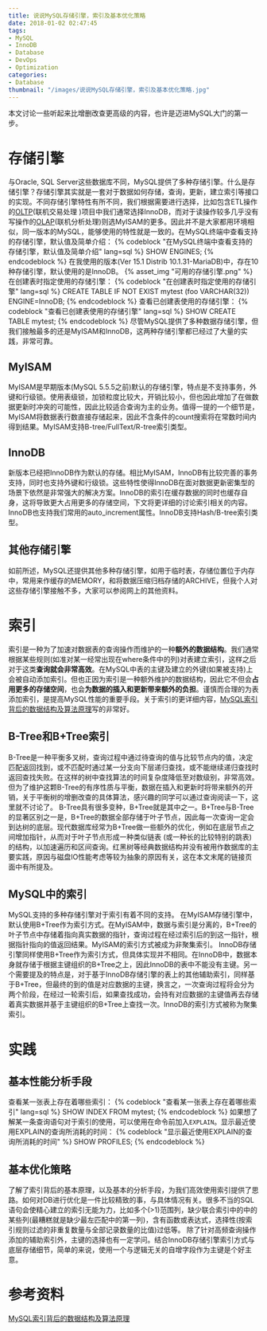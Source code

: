 ```yaml
---
title: 说说MySQL存储引擎，索引及基本优化策略
date: 2018-01-02 02:47:45
tags:
- MySQL
- InnoDB
- Database
- DevOps
- Optimization
categories:
- Database
thumbnail: "/images/说说MySQL存储引擎，索引及基本优化策略.jpg"
---
```

本文讨论一些听起来比增删改查更高级的内容，也许是迈进MySQL大门的第一步。

# 存储引擎
与Oracle, SQL Server这些数据库不同，MySQL提供了多种存储引擎。什么是存储引擎？存储引擎其实就是一套对于数据如何存储，查询，更新，建立索引等接口的实现。不同存储引擎特性有所不同，我们根据需要进行选择，比如包含ETL操作的[OLTP](https://en.wikipedia.org/wiki/Online_analytical_processing)(联机交易处理
)项目中我们通常选择InnoDB，而对于读操作较多几乎没有写操作的[OLAP](https://en.wikipedia.org/wiki/Online_transaction_processing)(联机分析处理)则选MyISAM的更多。因此并不是大家都用环境相似，同一版本的MySQL，能够使用的特性就是一致的。在MySQL终端中查看支持的存储引擎，默认值及简单介绍：
{% codeblock "在MySQL终端中查看支持的存储引擎，默认值及简单介绍" lang=sql %}
SHOW ENGINES;
{% endcodeblock %}
在我使用的版本(Ver 15.1 Distrib 10.1.31-MariaDB)中，存在10种存储引擎，默认使用的是InnoDB。
{% asset_img "可用的存储引擎.png" %}
在创建表时指定使用的存储引擎：
{% codeblock "在创建表时指定使用的存储引擎" lang=sql %}
CREATE TABLE IF NOT EXIST mytest (foo VARCHAR(32)) ENGINE=InnoDB;
{% endcodeblock %}
查看已创建表使用的存储引擎：
{% codeblock "查看已创建表使用的存储引擎" lang=sql %}
SHOW CREATE TABLE mytest;
{% endcodeblock %}
尽管MySQL提供了多种数据存储引擎，但我们接触最多的还是MyISAM和InnoDB，这两种存储引擎都已经过了大量的实践，非常可靠。

## MyISAM
MyISAM是早期版本(MySQL 5.5.5之前)默认的存储引擎，特点是不支持事务，外键和行级锁。使用表级锁，加锁粒度比较大，开销比较小，但也因此增加了在做数据更新时冲突的可能性，因此比较适合查询为主的业务。值得一提的一个细节是，MyISAM将数据表行数直接存储起来，因此不含条件的count搜索将在常数时间内得到结果。MyISAM支持B-tree/FullText/R-tree索引类型。

## InnoDB
新版本已经把InnoDB作为默认的存储。相比MyISAM，InnoDB有比较完善的事务支持，同时也支持外键和行级锁。这些特性使得InnoDB在面对数据更新密集型的场景下依然是非常强大的解决方案。InnoDB的索引在缓存数据的同时也缓存自身，这将导致更大占用更多的存储空间，下文将更详细的讨论索引相关的内容。InnoDB也支持我们常用的auto_increment属性。InnoDB支持Hash/B-tree索引类型。

## 其他存储引擎
如前所述，MySQL还提供其他多种存储引擎，如用于临时表，存储位置位于内存中，常用来作缓存的MEMORY，和将数据压缩归档存储的ARCHIVE，但我个人对这些存储引擎接触不多，大家可以参阅网上的其他资料。

# 索引
索引是一种为了加速对数据表的查询操作而维护的一种**额外的数据结构**。我们通常根据某些规则(如准对某一经常出现在where条件中的列)对表建立索引，这样之后对于这类**查询就会非常高效**。在MySQL中表的主键及建立的外键(如果被支持)上会被自动添加索引。但也正因为索引是一种额外维护的数据结构，因此它不但会**占用更多的存储空间**，也会**为数据的插入和更新带来额外的负担**。谨慎而合理的为表添加索引，是提高MySQL性能的重要手段。关于索引的更详细内容，[MySQL索引背后的数据结构及算法原理](http://blog.codinglabs.org/articles/theory-of-mysql-index.html)写的非常好。

## B-Tree和B+Tree索引
B-Tree是一种平衡多叉树，查询过程中通过待查询的值与比较节点内的值，决定匹配返回找到，或不匹配时通过某一分支向下层递归查找，或不能继续递归查找时返回查找失败。在这样的树中查找算法的时间复杂度降低至对数级别，非常高效。但为了维护这颗B-Tree的有序性质与平衡，数据在插入和更新时将带来额外的开销，关于平衡树的增删改查的具体算法，感兴趣的同学可以通过查询阅读一下，这里就不讨论了。
B-Tree具有很多变种，B+Tree就是其中之一。B+Tree与B-Tree的显著区别之一是，B+Tree的数据全部存储于叶子节点，因此每一次查询一定会到达树的底层。现代数据库经常为B+Tree做一些额外的优化，例如在底层节点之间增加指针，从而对于叶子节点形成一种类似链表 (或一种长的比较特别的跳表) 的结构，以加速遍历和区间查询。红黑树等经典数据结构并没有被用作数据库的主要实践，原因与磁盘IO性能考虑等较为抽象的原因有关，这在本文末尾的链接页面中有所提及。

## MySQL中的索引
MySQL支持的多种存储引擎对于索引有着不同的支持。
在MyISAM存储引擎中，默认使用B+Tree作为索引方式。在MyISAM中，数据与索引是分离的，B+Tree的叶子节点中存储着指向真实数据的指针，查询过程在经过索引后的到这一指针，根据指针指向的值返回结果。MyISAM的索引方式被成为非聚集索引。
InnoDB存储引擎同样使用B+Tree作为索引方式，但具体实现并不相同。在InnoDB中，数据本身就存储于根据主键组织的B+Tree之上，因此InnoDB的表中不能没有主键。另一个需要提及的特点是，对于基于InnoDB存储引擎的表上的其他辅助索引，同样基于B+Tree，但最终的到的值是对应数据的主键，换言之，一次查询过程将会分为两个阶段，在经过一轮索引后，如果查找成功，会持有对应数据的主键值再去存储着真实数据并基于主键组织的B+Tree上查找一次。InnoDB的索引方式被称为聚集索引。

# 实践

## 基本性能分析手段
查看某一张表上存在着哪些索引：
{% codeblock "查看某一张表上存在着哪些索引" lang=sql %}
SHOW INDEX FROM mytest;
{% endcodeblock %}
如果想了解某一条查询语句对于索引的使用，可以使用在命令前加入`EXPLAIN`。显示最近使用EXPLAIN的查询所消耗的时间：
{% codeblock "显示最近使用EXPLAIN的查询所消耗的时间" %}
SHOW PROFILES;
{% endcodeblock %}

## 基本优化策略
了解了索引背后的基本原理，以及基本的分析手段，为我们高效使用索引提供了思路。如何对DB进行优化是一件比较精致的事，与具体情况有关。很多不当的SQL语句会使精心建立的索引无能为力，比如多个(>1)范围列，缺少联合索引中的中的某些列(最糟糕就是缺少最左匹配中的第一列)，含有函数或表达式，选择性(按索引规则过滤的非重复数量与全部记录数量的比值)过低等。
除了针对高频查询操作添加的辅助索引外，主键的选择也有一定学问。结合InnoDB存储引擎索引方式与底层存储细节，简单的来说，使用一个与逻辑无关的自增字段作为主键是个好主意。

# 参考资料
[MySQL索引背后的数据结构及算法原理](http://blog.codinglabs.org/articles/theory-of-mysql-index.html)

